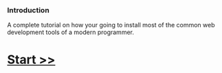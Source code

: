 ### Introduction

A complete tutorial on how your going to install most of the common web development tools of a modern programmer.

# [Start >>](https://github.com/pokoot/tools/wiki)


